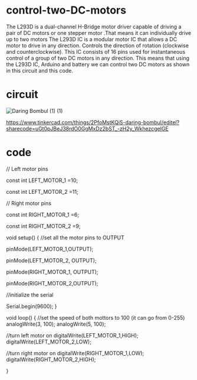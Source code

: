 # control-two-DC-motors

The L293D is a dual-channel H-Bridge motor driver capable of driving a pair of DC motors or
one stepper motor .That means it can individually drive up to two motors
The L293D IC is a modular motor IC that allows a DC motor to drive in any direction. Controls
the direction of rotation (clockwise and counterclockwise). This IC consists of 16 pins used
for instantaneous control of a group of two DC motors in any direction. This means that
using the L293D IC, Arduino and battery we can control two DC motors as shown in this
circuit and this code.

# circuit 

![Daring Bombul (1) (1)](https://user-images.githubusercontent.com/86829538/126051380-3d33c59f-3fcc-42e0-bd1f-075f8dd6b33a.png)

 https://www.tinkercad.com/things/2PfoMstKQiS-daring-bombul/editel?sharecode=uGt0pJBeJ38rdO0GgMxDz2bST_-zH2y_WkhezcgeIGE
 
 # code 
 
 // Left motor pins
 
const int LEFT_MOTOR_1 =10;

const int LEFT_MOTOR_2 =11;

// Right motor pins

const int RIGHT_MOTOR_1 =6;

const int RIGHT_MOTOR_2 =9;

void setup()
{
  //set all the motor pins to OUTPUT
  
  pinMode(LEFT_MOTOR_1,OUTPUT);
  
  pinMode(LEFT_MOTOR_2, OUTPUT);
  
  pinMode(RIGHT_MOTOR_1, OUTPUT);
  
  pinMode(RIGHT_MOTOR_2,OUTPUT);
  
  //initialize the serial
  
  Serial.begin(9600);
}

void loop()
{
  //set the speed of both mottors to 100 (it can go from 0-255)
  analogWrite(3, 100);
  analogWrite(5, 100); 
  
  //turn left motor on
  digitalWrite(LEFT_MOTOR_1,HIGH);
  digitalWrite(LEFT_MOTOR_2,LOW);
  
  //turn right motor on
  digitalWrite(RIGHT_MOTOR_1,LOW);
  digitalWrite(RIGHT_MOTOR_2,HIGH);
  
}
 
